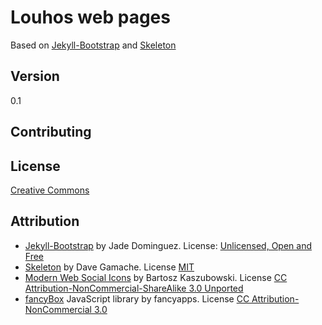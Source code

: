 # Louhos web pages

Based on [Jekyll-Bootstrap](http://jekyllbootstrap.com/) and 
[Skeleton](http://www.getskeleton.com/)

## Version

0.1

## Contributing 


## License

[Creative Commons](http://creativecommons.org/licenses/by-nc-sa/3.0/)

## Attribution

* [Jekyll-Bootstrap](http://jekyllbootstrap.com/) by Jade Dominguez. License: [Unlicensed, Open and Free](http://unlicense.org/)
* [Skeleton](http://www.getskeleton.com/) by Dave Gamache. License [MIT](http://www.opensource.org/licenses/mit-license.php)
* [Modern Web Social Icons](http://simekdesign.eu/) by Bartosz Kaszubowski. License [CC Attribution-NonCommercial-ShareAlike 3.0 Unported](http://creativecommons.org/licenses/by-nc-sa/3.0/)
* [fancyBox](http://fancyapps.com/fancybox/) JavaScript library by fancyapps. License [CC Attribution-NonCommercial 3.0](http://creativecommons.org/licenses/by-nc/3.0/)

